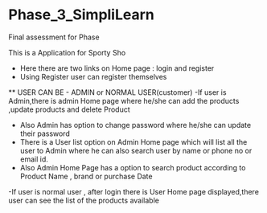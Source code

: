 # Phase_3_SimpliLearn
Final assessment for Phase 

This is a Application for Sporty Sho
- Here there are two links on Home page : login and register
- Using Register user can register themselves

** USER CAN BE - ADMIN or NORMAL USER(customer)
-If user is Admin,there is admin Home page where he/she can add the products ,update products and delete Product
- Also Admin has option to change password where he/she can update their password
- There is a User list option on Admin Home page which will list all the user to Admin where he can also search user by name or phone no or email id.
- Also Admin Home Page has a option to search product according to Product Name , brand or purchase Date

-If user is normal user , after login there is User Home page displayed,there user can see the list of the products available

